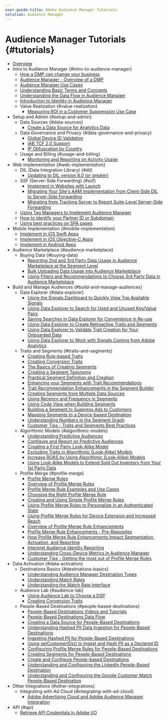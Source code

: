 ```yaml
---
user-guide-title: Adobe Audience Manager Tutorials
solution: Audience Manager
---
```


# Audience Manager Tutorials {#tutorials}

+ [Overview](overview.md)
+ Intro to Audience Manager {#intro-to-audience-manager}
  + [How a DMP can change your business](intro-to-audience-manager/how-a-dmp-can-change-your-business.md)
  + [Audience Manager - Overview of a DMP](intro-to-audience-manager/audience-manager-overview-of-a-dmp.md)
  + [Audience Manager Use Cases](intro-to-audience-manager/audience-manager-use-cases.md)
  + [Understanding Basic Terms and Concepts](intro-to-audience-manager/understanding-basic-terms-and-concepts-in-audience-manager.md)
  + [Understanding the Data Flow in Audience Manager](intro-to-audience-manager/understanding-the-data-flow-in-audience-manager.md)
  + [Introduction to Identity in Audience Manager](intro-to-audience-manager/introduction-to-identity-in-audience-manager.md)
  + Value Realization {#value-realization}
    + [Measuring ROI in a Customer Suppression Use Case](intro-to-audience-manager/value-realization/measuring-roi-in-a-customer-suppression-use-case.md)
+ Setup and Admin {#setup-and-admin}
  + Data Sources {#data-sources}
    + [Create a Data Source for Analytics Data](setup-and-admin/data-sources/create-a-data-source-for-analytics-data.md)
  + Data Governance and Privacy {#data-governance-and-privacy}
    + [Global Device ID Validation](setup-and-admin/data-governance-and-privacy/global-device-id-validation.md)
    + [IAB TCF 2.0 Support](setup-and-admin/data-governance-and-privacy/iab-tcf-support.md)
    + [IP Obfuscation by Country](setup-and-admin/data-governance-and-privacy/ip-obfuscation-by-country.md)
  + Usage and Billing {#usage-and-billing}
    + [Monitoring and Reporting on Activity Usage](setup-and-admin/usage-and-billing/monitoring-and-reporting-on-activity-usage.md)
+ Web Implementation {#web-implementation}
  + DIL (Data Integration Library) {#dil}
    + [Updating to DIL version 8.0 (or greater)](web-implementation/dil/updating-to-dil-version-8-0-or-greater.md)
  + SSF (Server-Side Forwarding) {#ssf}
    + [Implement in Websites with Launch](https://docs.adobe.com/content/help/en/experience-cloud/implementing-in-websites-with-launch/index.html)
    + [Migrating Your Site's AAM Implementation from Client-Side DIL to Server-Side Forwarding](web-implementation/ssf/migrating-your-site-implementation-from-client-side-dil-to-server-side-forwarding.md)
    + [Migrating from Tracking Server to Report Suite-Level Server-Side Forwarding](web-implementation/ssf/migrating-from-tracking-server-to-report-suite-level-server-side-forwarding.md)
  + [Using Tag Managers to Implement Audience Manager](web-implementation/using-tag-managers-to-implement-audience-manager.md)
  + [How to identify your Partner ID or Subdomain](web-implementation/how-to-identify-your-partner-id-or-subdomain.md)
  + [Using best practices on SPA pages](web-implementation/using-best-practices-on-spa-pages-when-sending-data-to-aam.md)
+ Mobile Implementation {#mobile-implementation}
  + [Implement in iOS Swift Apps](https://docs.adobe.com/content/help/en/experience-cloud/implementing-in-mobile-ios-swift-apps-with-launch/index.html)
  + [Implement in iOS Objective-C Apps](https://docs.adobe.com/content/help/en/experience-cloud/implementing-in-mobile-ios-objective-c-apps-with-launch/index.html)
  + [Implement in Android Apps](https://docs.adobe.com/content/help/en/experience-cloud/implementing-in-mobile-android-apps-with-launch/index.html)
+ Audience Marketplace {#audience-marketplace}
  + Buying Data {#buying-data}
    + [Reporting 2nd and 3rd Party Data Usage in Audience Marketplace at the Segment Level](audience-marketplace/buying-data/reporting-2nd-and-3rd-party-data-usage-in-the-audience-marketplace-at-the-segment-level.md)
    + [Bulk Uploading Data Usage into Audience Marketplace](audience-marketplace/buying-data/bulk-uploading-data-usage-into-the-audience-marketplace.md)
    + [Using Filters and Recommendations to Choose 3rd Party Data in Audience Marketplace](audience-marketplace/buying-data/using-filters-and-recommendations-to-choose-3rd-party-data-in-audience-marketplace.md)
+ Build and Manage Audiences {#build-and-manage-audiences}
  + Data Explorer {#data-explorer}
    + [Using the Signals Dashboard to Quickly View Top Available Signals](build-and-manage-audiences/data-explorer/using-the-signals-dashboard-to-quickly-view-top-available-signals.md)
    + [Using Data Explorer to Search for Used and Unused Key/Value Pairs](build-and-manage-audiences/data-explorer/using-data-explorer-to-search-for-used-and-unused-key-value-pairs.md)
    + [Saving Searches in Data Explorer for Convenience in Re-use](build-and-manage-audiences/data-explorer/saving-searches-in-data-explorer-for-convenience-in-re-use.md)
    + [Using Data Explorer to Create Retroactive Traits and Segments](build-and-manage-audiences/data-explorer/using-data-explorer-to-create-retroactive-traits-and-segments.md)
    + [Using Data Explorer to Validate Trait Creation for Your Onboarded Data](build-and-manage-audiences/data-explorer/using-data-explorer-to-validate-trait-creation-for-your-onboarded-data.md)
    + [Using Data Explorer to Work with Signals Coming from Adobe Analytics](build-and-manage-audiences/data-explorer/using-data-explorer-to-work-with-signals-coming-from-adobe-analytics.md)
  + Traits and Segments {#traits-and-segments}
    + [Creating Rule-based Traits](build-and-manage-audiences/traits-and-segments/creating-rule-based-traits.md)
    + [Creating Conversion Traits](build-and-manage-audiences/traits-and-segments/creating-conversion-traits.md)
    + [The Basics of Creating Segments](build-and-manage-audiences/traits-and-segments/the-basics-of-creating-segments.md)
    + [Creating a Segment Taxonomy](build-and-manage-audiences/traits-and-segments/creating-a-segment-taxonomy.md)
    + [Practical Segment Definition and Creation](build-and-manage-audiences/traits-and-segments/practical-segment-definition-and-creation.md)
    + [Enhancing your Segments with Trait Recommendations](build-and-manage-audiences/traits-and-segments/enhancing-your-segments-with-trait-recommendations.md)
    + [Trait Recommendation Enhancements in the Segment Builder](build-and-manage-audiences/traits-and-segments/trait-recommendation-enhancements-in-the-segment-builder.md)
    + [Creating Segments from Multiple Data Sources](build-and-manage-audiences/traits-and-segments/creating-segments-from-multiple-data-sources.md)
    + [Using Recency and Frequency in Segments](build-and-manage-audiences/traits-and-segments/using-recency-and-frequency-in-segments.md)
    + [Using Code View when Building Segments](build-and-manage-audiences/traits-and-segments/using-code-view-when-building-segments.md)
    + [Building a Segment to Suppress Ads to Customers](build-and-manage-audiences/traits-and-segments/building-a-segment-to-suppress-ads-to-customers.md)
    + [Mapping Segments to a Device-based Destination](build-and-manage-audiences/traits-and-segments/mapping-segments-to-a-device-based-destination.md)
    + [Understanding Numbers in the Segment Graph](build-and-manage-audiences/traits-and-segments/understanding-numbers-in-the-segment-graph.md)
    + [Customer Tips - Traits and Segments Best Practices](build-and-manage-audiences/traits-and-segments/customer-tips-traits-and-segments-best-practices.md)
  + Algorithmic Models {#algorithmic-models}
    + [Understanding Predictive Audiences](build-and-manage-audiences/algorithmic-models/understanding-predictive-audiences.md)
    + [Configure and Report on Predictive Audiences](build-and-manage-audiences/algorithmic-models/configure-and-report-on-predictive-audiences.md)
    + [Creating a First Party Look-Alike Model](build-and-manage-audiences/algorithmic-models/creating-a-first-party-look-alike-model.md)
    + [Excluding Traits in Algorithmic (Look-Alike) Models](build-and-manage-audiences/algorithmic-models/excluding-traits-in-algorithmic-look-alike-models.md)
    + [Increase ROAS by Using Algorithmic (Look-Alike) Models](build-and-manage-audiences/algorithmic-models/increase-roas-by-using-algorithmic-look-alike-models.md)
    + [Using Look-Alike Models to Extend Sold Out Inventory from Your 1st Party Data](build-and-manage-audiences/algorithmic-models/using-look-alike-models-to-extend-sold-out-inventory-from-your-1st-party-data.md)
  + Profile Merge {#profile-merge}
    + [Profile Merge Rules](build-and-manage-audiences/profile-merge/profile-merge.md)
    + [Overview of Profile Merge Rules](build-and-manage-audiences/profile-merge/overview-of-profile-merge-rules.md)
    + [Profile Merge Rule Examples and Use Cases](build-and-manage-audiences/profile-merge/profile-merge-rule-examples-and-use-cases.md)
    + [Choosing the Right Profile Merge Rule](build-and-manage-audiences/profile-merge/choosing-the-right-profile-merge-rule.md)
    + [Creating and Using Simple Profile Merge Rules](build-and-manage-audiences/profile-merge/creating-and-using-simple-profile-merge-rules.md)
    + [Using Profile Merge Rules to Personalize in an Authenticated State](build-and-manage-audiences/profile-merge/using-profile-merge-rules-to-personalize-in-an-authenticated-state.md)
    + [Using Profile Merge Rules for Device Extension and Increased Reach](build-and-manage-audiences/profile-merge/using-profile-merge-rules-for-device-extension-and-increased-reach.md)
    + [Overview of Profile Merge Rule Enhancements](build-and-manage-audiences/profile-merge/overview-of-profile-merge-rule-enhancements.md)
    + [Profile Merge Rule Enhancements - Pre-Requisites](build-and-manage-audiences/profile-merge/profile-merge-rule-enhancements-pre-requisites.md)
    + [How Profile Merge Rule Enhancements Impact Segmentation, Activation, and Reporting](build-and-manage-audiences/profile-merge/how-profile-merge-rule-enhancements-impact-segmentation-activation-and-reporting.md)
    + [Interpret Audience Identity Reporting](build-and-manage-audiences/profile-merge/interpret-audience-identity-reporting.md)
    + [Understanding Cross-Device Metrics in Audience Manager](build-and-manage-audiences/profile-merge/understanding-cross-device-metrics-in-audience-manager.md)
    + [Customer Tips - Getting the most out of Profile Merge Rules](build-and-manage-audiences/profile-merge/customer-tips-getting-the-most-out-of-profile-merge-rules.md)
+ Data Activation {#data-activation}
  + Destinations Basics {#destinations-basics}
    + [Understanding Audience Manager Destination Types](data-activation/destinations-basics/understanding-audience-manager-destination-types.md)
    + [Understanding Match Rates](data-activation/destinations-basics/understanding-match-rates.md)
    + [Understanding the Match Rate Interface](data-activation/destinations-basics/understanding-the-match-rate-interface-in-audience-manager.md)
  + Audience Lab {#audience-lab}
    + [Using Audience Lab to Choose a DSP](data-activation/audience-lab/using-audience-lab-to-choose-a-dsp.md)
    + [Creating Conversion Traits](build-and-manage-audiences/traits-and-segments/creating-conversion-traits.md)
  + People-Based Destinations {#people-based-destinations}
    + [People-Based Destinations Videos and Tutorials](data-activation/people-based-destinations/pbd.md)
    + [People-Based Destinations Data Flow](data-activation/people-based-destinations/people-based-destinations-data-flow.md)
    + [Creating a Data Source for People-Based Destinations](data-activation/people-based-destinations/creating-a-data-source-for-people-based-destinations.md)
    + [Understanding Hashed PII Data Ingestion for People-Based Destinations](data-activation/people-based-destinations/understanding-hashed-pii-data-ingestion-for-people-based-destinations.md)
    + [Ingesting Hashed PII for People-Based Destinations](data-activation/people-based-destinations/ingesting-hashed-pii-for-people-based-destinations.md)
    + [Using setCustomerIDs() to Ingest and Hash PII as a Declared ID](data-activation/people-based-destinations/using-setcustomerids-to-ingest-and-hash-pii-as-a-declared-id.md)
    + [Configuring Profile Merge Rules for People-Based Destinations](data-activation/people-based-destinations/configuring-profile-merge-rules-for-people-based-destinations.md)
    + [Creating Segments for People-Based Destinations](data-activation/people-based-destinations/creating-segments-for-people-based-destinations.md)
    + [Create and Configure People-based Destinations](data-activation/people-based-destinations/create-and-configure-people-based-destinations.md)
    + [Understanding and Configuring the LinkedIn People-Based Destination](data-activation/people-based-destinations/understanding-and-configuring-the-linkedin-pbd.md)
    + [Understanding and Configuring the Google Customer Match People-Based Destination](data-activation/people-based-destinations/understanding-and-configuring-the-google-customer-match-pbd.md)
+ Other Integrations {#other-integrations}
  + Integrating with Ad Cloud {#integrating-with-ad-cloud}
    + [Adobe Advertising Cloud and Adobe Audience Manager Integration](other-integrations/integrating-with-ad-cloud/advertising-cloud-and-audience-manager-integration.md)
+ API {#api}
  + [Retrieve API Credentials in Adobe I/O](api/retrieve-api-credentials-in-adobe-io.md)
